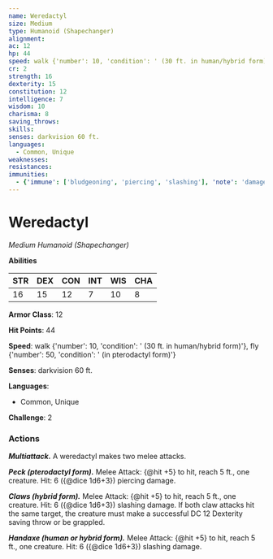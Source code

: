 ```yaml
---
name: Weredactyl
size: Medium
type: Humanoid (Shapechanger)
alignment: 
ac: 12
hp: 44
speed: walk {'number': 10, 'condition': ' (30 ft. in human/hybrid form)'}, fly {'number': 50, 'condition': ' (in pterodactyl form)'}
cr: 2
strength: 16
dexterity: 15
constitution: 12
intelligence: 7
wisdom: 10
charisma: 8
saving_throws:
skills:
senses: darkvision 60 ft.
languages:
  - Common, Unique
weaknesses:
resistances:
immunities:
  - {'immune': ['bludgeoning', 'piercing', 'slashing'], 'note': 'damage from nonmagical and nonsilver weapons'}
---
```


# Weredactyl

*Medium Humanoid (Shapechanger)*

**Abilities**

| STR | DEX | CON | INT | WIS | CHA |
| --- | --- | --- | --- | --- | --- |
| 16 | 15 | 12 | 7 | 10 | 8 |

**Armor Class**: 12

**Hit Points**: 44

**Speed**: walk {'number': 10, 'condition': ' (30 ft. in human/hybrid form)'}, fly {'number': 50, 'condition': ' (in pterodactyl form)'}

**Senses**: darkvision 60 ft.

**Languages**:
  - Common, Unique

**Challenge**: 2

### Actions
***Multiattack.*** A weredactyl makes two melee attacks.

***Peck (pterodactyl form).*** Melee Attack: {@hit +5} to hit, reach 5 ft., one creature. Hit: 6 ({@dice 1d6+3}) piercing damage.

***Claws (hybrid form).*** Melee Attack: {@hit +5} to hit, reach 5 ft., one creature. Hit: 6 ({@dice 1d6+3}) slashing damage. If both claw attacks hit the same target, the creature must make a successful DC 12 Dexterity saving throw or be grappled.

***Handaxe (human or hybrid form).*** Melee Attack: {@hit +5} to hit, reach 5 ft., one creature. Hit: 6 ({@dice 1d6+3}) slashing damage.

